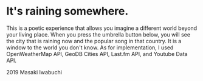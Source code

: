 # It's raining somewhere.

This is a poetic experience that allows you imagine a different world beyond your living place. When you press the umbrella button below, you will see the city that is raining now and the popular song in that country. 
It is a window to the world you don't know.
As for implementation, I used OpenWeatherMap API, GeoDB Cities API, Last.fm API, and Youtube Data API.

2019 Masaki Iwabuchi
